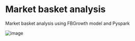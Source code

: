 # Market basket analysis
Market basket analysis using FBGrowth model and Pyspark

![image](https://user-images.githubusercontent.com/56554158/186143396-974ee21b-c258-4943-adf1-7a70be9e01fd.png)


